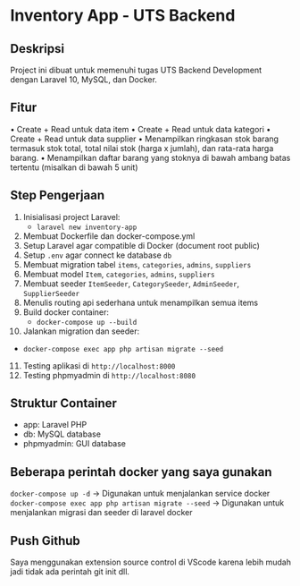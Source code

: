 # Inventory App - UTS Backend

## Deskripsi

Project ini dibuat untuk memenuhi tugas UTS Backend Development dengan Laravel 10, MySQL, dan Docker.

## Fitur

• Create + Read untuk data item
• Create + Read untuk data kategori
• Create + Read untuk data supplier
• Menampilkan ringkasan stok barang termasuk stok total, total nilai stok (harga x 
jumlah), dan rata-rata harga barang.
• Menampilkan daftar barang yang stoknya di bawah ambang batas tertentu (misalkan 
di bawah 5 unit)

## Step Pengerjaan

1. Inisialisasi project Laravel:
   - `laravel new inventory-app`
2. Membuat Dockerfile dan docker-compose.yml
3. Setup Laravel agar compatible di Docker (document root public)
4. Setup `.env` agar connect ke database `db`
5. Membuat migration tabel `items`, `categories`, `admins`, `suppliers`
6. Membuat model `Item`, `categories`, `admins`, `suppliers`
7. Membuat seeder `ItemSeeder`, `CategorySeeder`, `AdminSeeder`, `SupplierSeeder`
8. Menulis routing api sederhana untuk menampilkan semua items
9. Build docker container:
   - `docker-compose up --build`
10. Jalankan migration dan seeder:
   - `docker-compose exec app php artisan migrate --seed`
11. Testing aplikasi di `http://localhost:8000`
12. Testing phpmyadmin di `http://localhost:8080`

## Struktur Container

- app: Laravel PHP
- db: MySQL database
- phpmyadmin: GUI database

## Beberapa perintah docker yang saya gunakan

`docker-compose up -d` -> Digunakan untuk menjalankan service docker
`docker-compose exec app php artisan migrate --seed` -> Digunakan untuk menjalankan migrasi dan seeder di laravel docker

## Push Github

Saya menggunakan extension source control di VScode karena lebih mudah jadi tidak ada perintah git init dll.